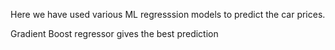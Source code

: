 Here we have used various ML regresssion models to predict the car prices.

Gradient Boost regressor gives the best prediction
